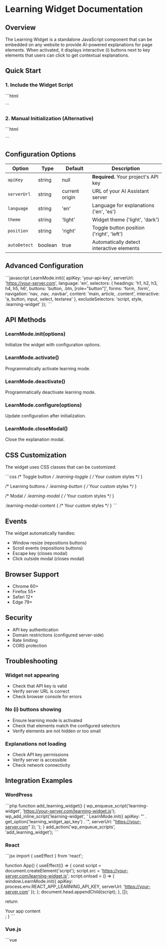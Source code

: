 # Learning Widget Documentation

## Overview

The Learning Widget is a standalone JavaScript component that can be embedded on any website to provide AI-powered explanations for page elements. When activated, it displays interactive (i) buttons next to key elements that users can click to get contextual explanations.

## Quick Start

### 1. Include the Widget Script

\`\`\`html
<script src="https://your-server.com/learning-widget.js" 
        data-api-key="your-api-key-here"
        data-server-url="https://your-server.com"
        data-language="en"></script>
\`\`\`

### 2. Manual Initialization (Alternative)

\`\`\`html
<script src="https://your-server.com/learning-widget.js"></script>
<script>
  LearnMode.init({
    apiKey: 'your-api-key-here',
    serverUrl: 'https://your-server.com',
    language: 'en'
  });
</script>
\`\`\`

## Configuration Options

| Option | Type | Default | Description |
|--------|------|---------|-------------|
| `apiKey` | string | null | **Required.** Your project's API key |
| `serverUrl` | string | current origin | URL of your AI Assistant server |
| `language` | string | 'en' | Language for explanations ('en', 'es') |
| `theme` | string | 'light' | Widget theme ('light', 'dark') |
| `position` | string | 'right' | Toggle button position ('right', 'left') |
| `autoDetect` | boolean | true | Automatically detect interactive elements |

## Advanced Configuration

\`\`\`javascript
LearnMode.init({
  apiKey: 'your-api-key',
  serverUrl: 'https://your-server.com',
  language: 'en',
  selectors: {
    headings: 'h1, h2, h3, h4, h5, h6',
    buttons: 'button, .btn, [role="button"]',
    forms: 'form, .form',
    navigation: 'nav, .nav, .navbar',
    content: 'main, article, .content',
    interactive: 'a, button, input, select, textarea'
  },
  excludeSelectors: 'script, style, .learning-widget'
});
\`\`\`

## API Methods

### LearnMode.init(options)
Initialize the widget with configuration options.

### LearnMode.activate()
Programmatically activate learning mode.

### LearnMode.deactivate()
Programmatically deactivate learning mode.

### LearnMode.configure(options)
Update configuration after initialization.

### LearnMode.closeModal()
Close the explanation modal.

## CSS Customization

The widget uses CSS classes that can be customized:

\`\`\`css
/* Toggle button */
.learning-toggle {
  /* Your custom styles */
}

/* Learning buttons */
.learning-button {
  /* Your custom styles */
}

/* Modal */
.learning-modal {
  /* Your custom styles */
}

.learning-modal-content {
  /* Your custom styles */
}
\`\`\`

## Events

The widget automatically handles:
- Window resize (repositions buttons)
- Scroll events (repositions buttons)
- Escape key (closes modal)
- Click outside modal (closes modal)

## Browser Support

- Chrome 60+
- Firefox 55+
- Safari 12+
- Edge 79+

## Security

- API key authentication
- Domain restrictions (configured server-side)
- Rate limiting
- CORS protection

## Troubleshooting

### Widget not appearing
- Check that API key is valid
- Verify server URL is correct
- Check browser console for errors

### No (i) buttons showing
- Ensure learning mode is activated
- Check that elements match the configured selectors
- Verify elements are not hidden or too small

### Explanations not loading
- Check API key permissions
- Verify server is accessible
- Check network connectivity

## Integration Examples

### WordPress
\`\`\`php
function add_learning_widget() {
    wp_enqueue_script('learning-widget', 'https://your-server.com/learning-widget.js');
    wp_add_inline_script('learning-widget', '
        LearnMode.init({
            apiKey: "' . get_option('learning_widget_api_key') . '",
            serverUrl: "https://your-server.com"
        });
    ');
}
add_action('wp_enqueue_scripts', 'add_learning_widget');
\`\`\`

### React
\`\`\`jsx
import { useEffect } from 'react';

function App() {
  useEffect(() => {
    const script = document.createElement('script');
    script.src = 'https://your-server.com/learning-widget.js';
    script.onload = () => {
      window.LearnMode.init({
        apiKey: process.env.REACT_APP_LEARNING_API_KEY,
        serverUrl: 'https://your-server.com'
      });
    };
    document.head.appendChild(script);
  }, []);

  return <div>Your app content</div>;
}
\`\`\`

### Vue.js
\`\`\`vue
<template>
  <div>Your app content</div>
</template>

<script>
export default {
  mounted() {
    const script = document.createElement('script');
    script.src = 'https://your-server.com/learning-widget.js';
    script.onload = () => {
      window.LearnMode.init({
        apiKey: process.env.VUE_APP_LEARNING_API_KEY,
        serverUrl: 'https://your-server.com'
      });
    };
    document.head.appendChild(script);
  }
};
</script>
